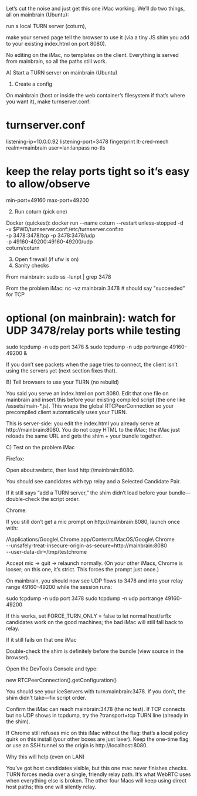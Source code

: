 Let’s cut the noise and just get this one iMac working. We’ll do two things, all on mainbrain (Ubuntu):

run a local TURN server (coturn),

make your served page tell the browser to use it (via a tiny JS shim you add to your existing index.html on port 8080).

No editing on the iMac, no templates on the client. Everything is served from mainbrain, so all the paths still work.

A) Start a TURN server on mainbrain (Ubuntu)
1) Create a config

On mainbrain (host or inside the web container’s filesystem if that’s where you want it), make turnserver.conf:
# turnserver.conf
listening-ip=10.0.0.92
listening-port=3478
fingerprint
lt-cred-mech
realm=mainbrain
user=lan:lanpass
no-tls
# keep the relay ports tight so it’s easy to allow/observe
min-port=49160
max-port=49200

2) Run coturn (pick one)

Docker (quickest):
docker run --name coturn --restart unless-stopped -d \
  -v $PWD/turnserver.conf:/etc/turnserver.conf:ro \
  -p 3478:3478/tcp -p 3478:3478/udp \
  -p 49160-49200:49160-49200/udp \
  coturn/coturn

3) Open firewall (if ufw is on)
4) Sanity checks

From mainbrain:
sudo ss -lunpt | grep 3478

From the problem iMac:
nc -vz mainbrain 3478         # should say "succeeded" for TCP
# optional (on mainbrain): watch for UDP 3478/relay ports while testing
sudo tcpdump -n udp port 3478 &
sudo tcpdump -n udp portrange 49160-49200 &

If you don’t see packets when the page tries to connect, the client isn’t using the servers yet (next section fixes that).

B) Tell browsers to use your TURN (no rebuild)

You said you serve an index.html on port 8080. Edit that one file on mainbrain and insert this before your existing compiled script (the one like /assets/main-*.js). This wraps the global RTCPeerConnection so your precompiled client automatically uses your TURN.
<!-- TURN shim: put this BEFORE your compiled bundle -->
<script>
(function () {
  const Orig = window.RTCPeerConnection || window.webkitRTCPeerConnection;
  if (!Orig) return;

  // Your TURN/STUN on mainbrain
  const ICE = [
    { urls: 'stun:mainbrain:3478' },
    { urls: 'turn:mainbrain:3478', username: 'lan', credential: 'lanpass' },
    { urls: 'turn:mainbrain:3478?transport=tcp', username: 'lan', credential: 'lanpass' },
  ];

  // For the stubborn iMac, make it bulletproof: TURN-only at first.
  const FORCE_TURN_ONLY = true;

  function patched(cfg) {
    const base = Object.assign({}, cfg || {});
    // If the app already provides iceServers, keep them but append ours
    const existing = Array.isArray(base.iceServers) ? base.iceServers : [];
    base.iceServers = existing.concat(ICE);
    if (FORCE_TURN_ONLY) base.iceTransportPolicy = 'relay'; // try 'all' later if this works
    if (base.iceCandidatePoolSize == null) base.iceCandidatePoolSize = 4;
    return base;
  }

  function PC(cfg, ...rest) { return new Orig(patched(cfg), ...rest); }
  PC.prototype = Orig.prototype;
  // copy static props
  for (const k of Object.getOwnPropertyNames(Orig)) { try { PC[k] = Orig[k]; } catch(e){} }
  window.RTCPeerConnection = PC;
  window.webkitRTCPeerConnection = PC;
})();
</script>

<!-- your existing line stays AFTER the shim: -->
<script type="module" crossorigin src="/assets/main-xxxx.js"></script>

This is server-side: you edit the index.html you already serve at http://mainbrain:8080. You do not copy HTML to the iMac; the iMac just reloads the same URL and gets the shim + your bundle together.

C) Test on the problem iMac

Firefox:

Open about:webrtc, then load http://mainbrain:8080.

You should see candidates with typ relay and a Selected Candidate Pair.

If it still says “add a TURN server,” the shim didn’t load before your bundle—double-check the script order.

Chrome:

If you still don’t get a mic prompt on http://mainbrain:8080, launch once with:

/Applications/Google\ Chrome.app/Contents/MacOS/Google\ Chrome \
  --unsafely-treat-insecure-origin-as-secure=http://mainbrain:8080 \
  --user-data-dir=/tmp/testchrome

Accept mic → quit → relaunch normally. (On your other iMacs, Chrome is looser; on this one, it’s strict. This forces the prompt just once.)

On mainbrain, you should now see UDP flows to 3478 and into your relay range 49160–49200 while the session runs:

sudo tcpdump -n udp port 3478
sudo tcpdump -n udp portrange 49160-49200

If this works, set FORCE_TURN_ONLY = false to let normal host/srflx candidates work on the good machines; the bad iMac will still fall back to relay.

If it still fails on that one iMac

Double-check the shim is definitely before the bundle (view source in the browser).

Open the DevTools Console and type:

new RTCPeerConnection().getConfiguration()


You should see your iceServers with turn:mainbrain:3478. If you don’t, the shim didn’t take—fix script order.

Confirm the iMac can reach mainbrain:3478 (the nc test). If TCP connects but no UDP shows in tcpdump, try the ?transport=tcp TURN line (already in the shim).

If Chrome still refuses mic on this iMac without the flag: that’s a local policy quirk on this install (your other boxes are just laxer). Keep the one-time flag or use an SSH tunnel so the origin is http://localhost:8080.

Why this will help (even on LAN)

You’ve got host candidates visible, but this one mac never finishes checks. TURN forces media over a single, friendly relay path. It’s what WebRTC uses when everything else is broken. The other four Macs will keep using direct host paths; this one will silently relay.